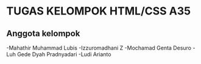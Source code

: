 # TUGAS KELOMPOK HTML/CSS A35

## Anggota kelompok
-Mahathir Muhammad Lubis
-Izzuromadhani Z
-Mochamad Genta Desuro
-Luh Gede Dyah Pradnyadari
-Ludi Arianto